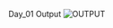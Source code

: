 Day_01 Output
![OUTPUT](https://user-images.githubusercontent.com/74132002/188698243-ea56323a-7ebe-41e0-bc91-075e95474bfc.png)

